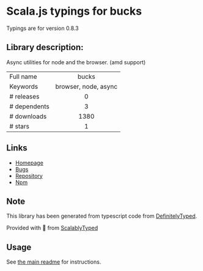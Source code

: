 
# Scala.js typings for bucks

Typings are for version 0.8.3

## Library description:
Async utilities for node and the browser. (amd support)

|                    |                 |
| ------------------ | :-------------: |
| Full name          | bucks |
| Keywords           | browser, node, async |
| # releases         | 0 |
| # dependents       | 3 |
| # downloads        | 1380 |
| # stars            | 1 |

## Links
- [Homepage](https://github.com/CyberAgent/bucks.js)
- [Bugs](https://github.com/CyberAgent/bucks.js/issues)
- [Repository](https://github.com/CyberAgent/bucks.js)
- [Npm](https://www.npmjs.com/package/bucks)
    


## Note
This library has been generated from typescript code from [DefinitelyTyped](https://definitelytyped.org).

Provided with :purple_heart: from [ScalablyTyped](https://github.com/oyvindberg/ScalablyTyped)

## Usage
See [the main readme](../../readme.md) for instructions.



